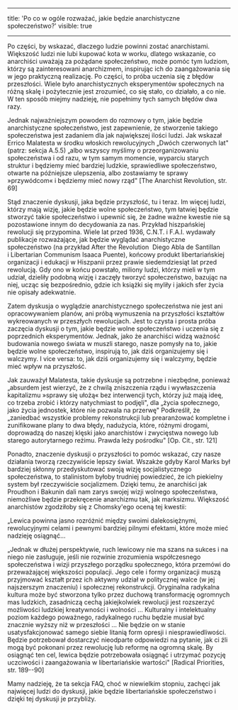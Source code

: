 
---

title: 'Po co w ogóle rozważać, jakie będzie anarchistyczne społeczeństwo?'
visible: true

---

Po części, by wskazać, dlaczego ludzie powinni zostać anarchistami.
Większość ludzi nie lubi kupować kota w worku, dlatego wskazanie, co
anarchiści uważają za pożądane społeczeństwo, może pomóc tym ludziom,
którzy są zainteresowani anarchizmem, inspirując ich do zaangażowania
się w jego praktyczną realizację. Po części, to próba uczenia się z
błędów przeszłości. Wiele było anarchistycznych eksperymentów
społecznych na różną skalę i pożytecznie jest zrozumieć, co się stało,
co działało, a co nie. W ten sposób miejmy nadzieję, nie popełnimy tych
samych błędów dwa razy.

Jednak najważniejszym powodem do rozmowy o tym, jakie będzie
anarchistyczne społeczeństwo, jest zapewnienie, że stworzenie takiego
społeczeństwa jest zadaniem dla jak największej ilości ludzi. Jak
wskazał Errico Malatesta w środku włoskich rewolucyjnych „Dwóch
czerwonych lat" (patrz: sekcja A.5.5) „albo wszyscy myślimy o
przeorganizowaniu społeczeństwa i od razu, w tym samym momencie,
wyparciu starych struktur i będziemy mieć bardziej ludzkie, sprawiedliwe
społeczeństwo, otwarte na późniejsze ulepszenia, albo zostawiamy te
sprawy »przywódcom« i będziemy mieć nowy rząd" \[The Anarchist
Revolution, str. 69\]

Stąd znaczenie dyskusji, jaka będzie przyszłość, tu i teraz. Im więcej
ludzi, którzy mają wizję, jakie będzie wolne społeczeństwo, tym łatwiej
będzie stworzyć takie społeczeństwo i upewnić się, że żadne ważne
kwestie nie są pozostawione innym do decydowania za nas. Przykład
hiszpańskiej rewolucji się przypomina. Wiele lat przed 1936, C.N.T. i
F.A.I. wydawały publikacje rozważające, jak będzie wyglądać
anarchistyczne społeczeństwo (na przykład After the Revolution  Diego
Abla de Santillan i Libertarian Communism Isaaca Puente), końcowy
produkt libertariańskiej organizacji i edukacji w Hiszpanii przez prawie
siedemdziesiąt lat przed rewolucją. Gdy ono w końcu powstało, miliony
ludzi, którzy mieli w tym udział, dzieliły podobną wizję i zaczęły
tworzyć społeczeństwo, bazując na niej, ucząc się bezpośrednio, gdzie
ich książki się myliły i jakich sfer życia nie opisały adekwatnie.

Zatem dyskusja o wyglądzie anarchistycznego społeczeństwa nie jest ani
opracowywaniem planów, ani próbą wymuszenia na przyszłości kształtów
wykreowanych w przeszłych rewolucjach. Jest to czysta i prosta próba
zaczęcia dyskusji o tym, jakie będzie wolne społeczeństwo i uczenia się
z poprzednich eksperymentów. Jednak, jako że anarchiści widzą ważność
budowania nowego świata w muszli starego, nasze pomysły na to, jakie
będzie wolne społeczeństwo, inspirują to, jak dziś organizujemy się i
walczymy. I vice versa: to, jak dziś organizujemy się i walczymy, będzie
mieć wpływ na przyszłość.

Jak zauważył Malatesta, takie dyskusje są potrzebne i niezbędne,
ponieważ „absurdem jest wierzyć, że z chwilą zniszczenia rządu i
wywłaszczenia kapitalizmu »sprawy się ułożą« bez interwencji tych,
którzy już mają ideę, co trzeba zrobić i którzy natychmiast to podjęli",
dla „życia społecznego, jako życia jednostek, które nie pozwala na
przerwę" Podkreślił, że „zaniedbać wszystkie problemy rekonstrukcji lub
prearanżować kompletne i zunifikowane plany to dwa błędy, nadużycia,
które, różnymi drogami, doprowadzą do naszej klęski jako anarchistów i
zwycięstwa nowego lub starego autorytarnego reżimu. Prawda leży
pośrodku" \[Op. Cit., str. 121\]

Ponadto, znaczenie dyskusji o przyszłości to pomóc wskazać, czy nasze
działania tworzą rzeczywiście lepszy świat. Wszakże gdyby Karol Marks
był bardziej skłonny przedyskutować swoją wizję socjalistycznego
społeczeństwa, to stalinistom byłoby trudniej powiedzieć, że ich
piekielny system był rzeczywiście socjalizmem. Dzięki temu, że
anarchiści jak Proudhon i Bakunin dali nam zarys swojej wizji wolnego
społeczeństwa, niemożliwe będzie przekręcenie anarchizmu tak, jak
marksizmu. Większość anarchistów zgodziłoby się z Chomsky'ego oceną tej
kwestii:

„Lewica powinna jasno rozróżnić między swoimi dalekosiężnymi,
rewolucyjnymi celami i pewnymi bardziej pilnymi efektami, które może
mieć nadzieję osiągnąć...

„Jednak w dłużej perspektywie, ruch lewicowy nie ma szans na sukces i na
niego nie zasługuje, jeśli nie rozwinie zrozumienia współczesnego
społeczeństwa i wizji przyszłego porządku społecznego, która przemówi do
przeważającej większości populacji. Jego cele i formy organizacji muszą
przyjmować kształt przez ich aktywny udział w politycznej walce (w jej
najszerszym znaczeniu) i społecznej rekonstrukcji. Oryginalna radykalna
kultura może być stworzona tylko przez duchową transformację ogromnych
mas ludzkich, zasadniczą cechą jakiejkolwiek rewolucji jest rozszerzyć
możliwości ludzkiej kreatywności i wolności ... Kulturalny i
intelektualny poziom każdego poważnego, radykalnego ruchu będzie musiał
być znacznie wyższy niż w przeszłości ... Nie będzie on w stanie
usatysfakcjonować samego siebie litanią form opresji i
niesprawiedliwości. Będzie potrzebował dostarczyć nieodparte odpowiedzi
na pytanie, jak ci źli mogą być pokonani przez rewolucję lub reformę na
ogromną skalę. By osiągnąć ten cel, lewica będzie potrzebowała osiągnąć
i utrzymać pozycję uczciwości i zaangażowania w libertariańskie
wartości" \[Radical Priorities, str. 189--90\]

Mamy nadzieję, że ta sekcja FAQ, choć w niewielkim stopniu, zachęci jak
najwięcej ludzi do dyskusji, jakie będzie libertariańskie społeczeństwo
i dzięki tej dyskusji je przybliży.
